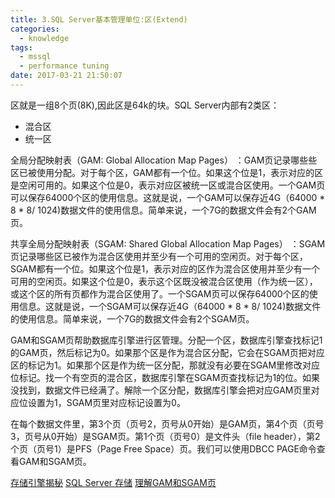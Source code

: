 ```yaml
---
title: 3.SQL Server基本管理单位:区(Extend)
categories:
  - knowledge
tags:
  - mssql
  - performance tuning 
date: 2017-03-21 21:50:07
---
```


区就是一组8个页(8K),因此区是64k的块。SQL Server内部有2类区：
* 混合区
* 统一区

<!--more-->

全局分配映射表（GAM: Global Allocation Map Pages） ：GAM页记录哪些些区已被使用分配。对于每个区，GAM都有一个位。如果这个位是1，表示对应的区是空闲可用的。如果这个位是0，表示对应区被统一区或混合区使用。一个GAM页可以保存64000个区的使用信息。这就是说，一个GAM可以保存近4G（64000 * 8 * 8/ 1024)数据文件的使用信息。简单来说，一个7G的数据文件会有2个GAM页。

共享全局分配映射表（SGAM: Shared Global Allocation Map Pages） ：SGAM页记录哪些区已被作为混合区使用并至少有一个可用的空闲页。对于每个区，SGAM都有一个位。如果这个位是1，表示对应的区作为混合区使用并至少有一个可用的空闲页。如果这个位是0，表示这个区既没被混合区使用（作为统一区），或这个区的所有页都作为混合区使用了。一个SGAM页可以保存64000个区的使用信息。这就是说，一个SGAM可以保存近4G（64000 * 8 * 8/ 1024)数据文件的使用信息。简单来说，一个7G的数据文件会有2个SGAM页。

GAM和SGAM页帮助数据库引擎进行区管理。分配一个区，数据库引擎查找标记1的GAM页，然后标记为0。如果那个区是作为混合区分配，它会在SGAM页把对应区的标记为1。如果那个区是作为统一区分配，那就没有必要在SGAM里修改对应位标记。找一个有空页的混合区，数据库引擎在SGAM页查找标记为1的位。如果没找到，数据文件已经满了。解除一个区分配，数据库引擎会把对应GAM页里对应位设置为1，SGAM页里对应标记设置为0。

在每个数据文件里，第3个页（页号2，页号从0开始）是GAM页，第4个页（页号3，页号从0开始）是SGAM页。第1个页（页号0）是文件头（file header），第2个页（页号1）是PFS（Page Free Space）页。我们可以使用DBCC PAGE命令查看GAM和SGAM页。


[存储引擎揭秘](http://www.cnblogs.com/wcyao/archive/2011/06/28/2092241.html)
[SQL Server 存储](http://www.cnblogs.com/woodytu/tag/SQL%20Server%20%E5%AD%98%E5%82%A8/)
[理解GAM和SGAM页](http://www.cnblogs.com/woodytu/p/4487310.html)